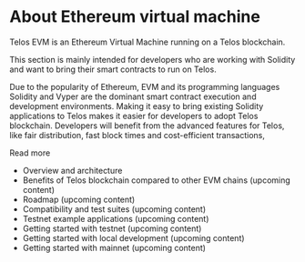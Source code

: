 # About Ethereum virtual machine

Telos EVM is an Ethereum Virtual Machine running on a Telos blockchain.

This section is mainly intended for developers who are working with Solidity and want to bring their smart contracts to run on Telos. 

Due to the popularity of Ethereum, EVM and its programming languages Solidity and Vyper are the dominant smart contract execution and development environments. Making it easy to bring existing Solidity applications to Telos makes it easier for developers to adopt Telos blockchain. Developers will benefit from the advanced features for Telos, like fair distribution, fast block times and cost-efficient transactions,

Read more

* Overview and architecture
* Benefits of Telos blockchain compared to other EVM chains \(upcoming content\)
* Roadmap \(upcoming content\)
* Compatibility and test suites \(upcoming content\)
* Testnet example applications \(upcoming content\)
* Getting started with testnet \(upcoming content\)
* Getting started with local development \(upcoming content\)
* Getting started with mainnet \(upcoming content\)




